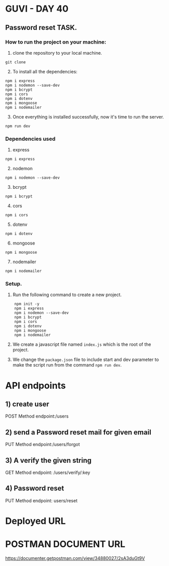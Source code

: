 # GUVI - DAY 40

## Password reset TASK.

### How to run the project on your machine:

1. clone the repository to your local machine.

```
git clone
```

2. To install all the dependencies:

```
npm i express
npm i nodemon --save-dev
npm i bcrypt
npm i cors
npm i dotenv
npm i mongoose
npm i nodemailer
```

3. Once everything is installed successfully, now it's time to run the server.

```
npm run dev
```

### Dependencies used

1. express

```
npm i express
```

2. nodemon

```
npm i nodemon --save-dev
```

3. bcrypt

```
npm i bcrypt
```

4. cors

```
npm i cors
```

5. dotenv

```
npm i dotenv
```

6. mongoose

```
npm i mongoose
```

7. nodemailer

```
npm i nodemailer
```

### Setup.

1. Run the following command to create a new project.

```
    npm init -y
    npm i express
    npm i nodemon --save-dev
    npm i bcrypt
    npm i cors
    npm i dotenv
    npm i mongoose
    npm i nodemailer
```

2. We create a javascript file named `index.js` which is the root of the project.

3. We change the `package.json` file to include start and dev parameter to make the script run from the command `npm run dev`.

# API endpoints

## 1) create user

POST Method
endpoint:/users

## 2) send a Password reset mail for given email

PUT Method
endpoint:/users/forgot

## 3) A verify the given string

GET Method
endpoint: /users/verify/:key

## 4) Password reset

PUT Method
endpoint: users/reset

# Deployed URL

# POSTMAN DOCUMENT URL

https://documenter.getpostman.com/view/34880027/2sA3duGt9V
